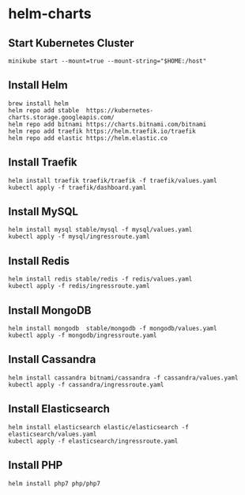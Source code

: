 # helm-charts

## Start Kubernetes Cluster
```
minikube start --mount=true --mount-string="$HOME:/host"
```

## Install Helm
```
brew install helm
helm repo add stable  https://kubernetes-charts.storage.googleapis.com/
helm repo add bitnami https://charts.bitnami.com/bitnami
helm repo add traefik https://helm.traefik.io/traefik
helm repo add elastic https://helm.elastic.co
```

## Install Traefik
```
helm install traefik traefik/traefik -f traefik/values.yaml
kubectl apply -f traefik/dashboard.yaml
```

## Install MySQL
```
helm install mysql stable/mysql -f mysql/values.yaml
kubectl apply -f mysql/ingressroute.yaml
```

## Install Redis
```
helm install redis stable/redis -f redis/values.yaml
kubectl apply -f redis/ingressroute.yaml
```

## Install MongoDB
```
helm install mongodb  stable/mongodb -f mongodb/values.yaml
kubectl apply -f mongodb/ingressroute.yaml
```

## Install Cassandra
```
helm install cassandra bitnami/cassandra -f cassandra/values.yaml
kubectl apply -f cassandra/ingressroute.yaml
```

## Install Elasticsearch
```
helm install elasticsearch elastic/elasticsearch -f elasticsearch/values.yaml
kubectl apply -f elasticsearch/ingressroute.yaml
```

## Install PHP
```
helm install php7 php/php7
```
